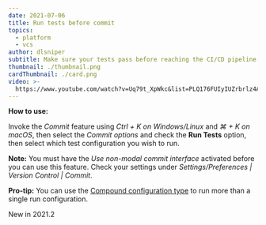 ```yaml
---
date: 2021-07-06
title: Run tests before commit
topics:
  - platform
  - vcs
author: dlsniper
subtitle: Make sure your tests pass before reaching the CI/CD pipeline
thumbnail: ./thumbnail.png
cardThumbnail: ./card.png
video: >-
  https://www.youtube.com/watch?v=Uq79t_XpWkc&list=PLQ176FUIyIUZrbrlz4AY1V8VzBJKZyVlW&index=122
---
```


**How to use:**

Invoke the _Commit_ feature using _Ctrl + K on Windows/Linux_ and _⌘ + K on macOS_, then select the _Commit options_ and check the **Run Tests** option, then select which test configuration you wish to run.

**Note:** You must have the _Use non-modal commit interface_ activated before you can use this feature. Check your settings under _Settings/Preferences | Version Control | Commit_.

**Pro-tip:** You can use the [Compound configuration type](https://www.jetbrains.com/help/go/run-debug-configuration.html#compound-configs) to run more than a single run configuration.

<span class="tag is-rounded">New in 2021.2</span>
